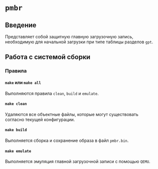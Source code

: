 # `pmbr`

## Введение

Представляет собой защитную главную загрузочную запись, необходимую для начальной загрузки при типе таблицы разделов
`gpt`.

## Работа с системой сборки

### Правила

#### `make` или `make all`

Выполняются правила `clean`, `build` и `emulate`.

#### `make clean`

Удаляются все объектные файлы, которые могут существовать согласно текущей конфигурации.

#### `make build`

Выполняется сборка и сохранение образа в файл `pmbr.bin`.

#### `make emulate`

Выполняется эмуляция главной загрузочной записи с помощью `QEMU`.
